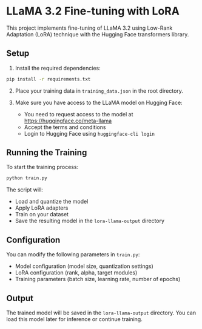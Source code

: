 # LLaMA 3.2 Fine-tuning with LoRA

This project implements fine-tuning of LLaMA 3.2 using Low-Rank Adaptation (LoRA) technique with the Hugging Face transformers library.

## Setup

1. Install the required dependencies:
```bash
pip install -r requirements.txt
```

2. Place your training data in `training_data.json` in the root directory.

3. Make sure you have access to the LLaMA model on Hugging Face:
   - You need to request access to the model at https://huggingface.co/meta-llama
   - Accept the terms and conditions
   - Login to Hugging Face using `huggingface-cli login`

## Running the Training

To start the training process:
```bash
python train.py
```

The script will:
- Load and quantize the model
- Apply LoRA adapters
- Train on your dataset
- Save the resulting model in the `lora-llama-output` directory

## Configuration

You can modify the following parameters in `train.py`:
- Model configuration (model size, quantization settings)
- LoRA configuration (rank, alpha, target modules)
- Training parameters (batch size, learning rate, number of epochs)

## Output

The trained model will be saved in the `lora-llama-output` directory. You can load this model later for inference or continue training.
